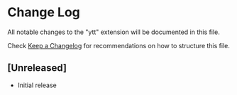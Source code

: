 # Change Log

All notable changes to the "ytt" extension will be documented in this file.

Check [Keep a Changelog](http://keepachangelog.com/) for recommendations on how to structure this file.

## [Unreleased]

- Initial release